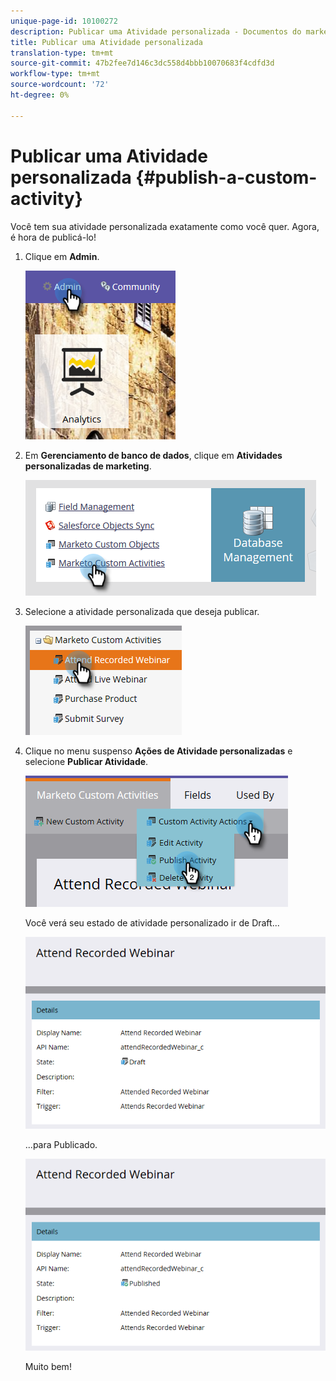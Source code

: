 ```yaml
---
unique-page-id: 10100272
description: Publicar uma Atividade personalizada - Documentos do marketing - Documentação do produto
title: Publicar uma Atividade personalizada
translation-type: tm+mt
source-git-commit: 47b2fee7d146c3dc558d4bbb10070683f4cdfd3d
workflow-type: tm+mt
source-wordcount: '72'
ht-degree: 0%

---
```



# Publicar uma Atividade personalizada {#publish-a-custom-activity}

Você tem sua atividade personalizada exatamente como você quer. Agora, é hora de publicá-lo!

1. Clique em **Admin**.

   ![](assets/one-2.png)

1. Em **Gerenciamento de banco de dados**, clique em **Atividades personalizadas de marketing**.

   ![](assets/two-2.png)

1. Selecione a atividade personalizada que deseja publicar.

   ![](assets/three-2.png)

1. Clique no menu suspenso **Ações de Atividade personalizadas** e selecione **Publicar Atividade**.

   ![](assets/four-2.png)

   Você verá seu estado de atividade personalizado ir de Draft...

   ![](assets/five-2.png)

   ...para Publicado.

   ![](assets/six-2.png)

   Muito bem!

